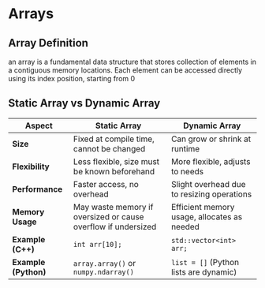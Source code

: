 # Arrays

## Array Definition 
an array is a fundamental data structure that stores collection of elements in a contiguous memory locations. Each element can be accessed directly using its index position, starting from 0

## Static Array vs Dynamic Array

| **Aspect** | **Static Array** | **Dynamic Array** |
|------------|------------------|-------------------|
| **Size** | Fixed at compile time, cannot be changed | Can grow or shrink at runtime |
| **Flexibility** | Less flexible, size must be known beforehand | More flexible, adjusts to needs |
| **Performance** | Faster access, no overhead | Slight overhead due to resizing operations |
| **Memory Usage** | May waste memory if oversized or cause overflow if undersized | Efficient memory usage, allocates as needed |
| **Example (C++)** | `int arr[10];` | `std::vector<int> arr;` |
| **Example (Python)** | `array.array()` or `numpy.ndarray()`| `list = []` (Python lists are dynamic) |